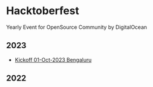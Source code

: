 # Hacktoberfest 
Yearly Event for OpenSource Community by DigitalOcean

## 2023
- [Kickoff 01-Oct-2023 Bengaluru](./2023/README.md)

## 2022

